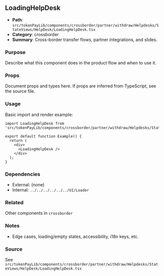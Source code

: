 ## LoadingHelpDesk

- **Path**: `src/tokenPayLib/components/crossborder/partner/withdraw/Helpdesks/StateViews/HelpDesk/LoadingHelpDesk.tsx`
- **Category**: crossborder
- **Summary**: Cross-border transfer flows, partner integrations, and slides.

### Purpose
Describe what this component does in the product flow and when to use it.

### Props
Document props and types here. If props are inferred from TypeScript, see the source file.

### Usage
Basic import and render example:


```tsx
import LoadingHelpDesk from 'src/tokenPayLib/components/crossborder/partner/withdraw/Helpdesks/StateViews/HelpDesk/LoadingHelpDesk';

export default function Example() {
  return (
    <div>
      <LoadingHelpDesk />
    </div>
  );
}

```

### Dependencies
- External: (none)
- Internal: `../../../../../../UI/Loader`

### Related
Other components in `crossborder`

### Notes
- Edge cases, loading/empty states, accessibility, i18n keys, etc.

### Source
See `src/tokenPayLib/components/crossborder/partner/withdraw/Helpdesks/StateViews/HelpDesk/LoadingHelpDesk.tsx`
